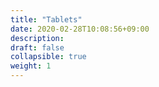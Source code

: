 ```yaml
---
title: "Tablets"
date: 2020-02-28T10:08:56+09:00
description: 
draft: false
collapsible: true
weight: 1
---
```

